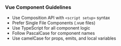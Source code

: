 ### Vue Component Guidelines
- Use Composition API with `<script setup>` syntax
- Prefer Single File Components (.vue files)
- Use TypeScript for all component logic
- Follow PascalCase for component names
- Use camelCase for props, emits, and local variables

